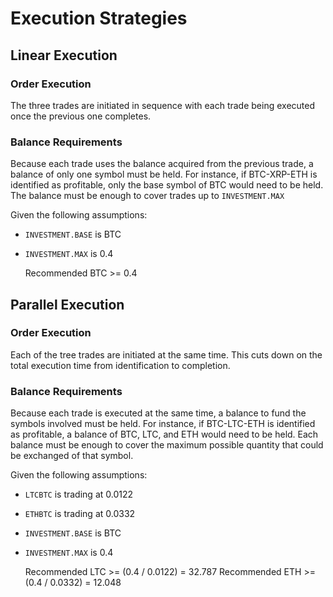 # Execution Strategies


## Linear Execution

### Order Execution

The three trades are initiated in sequence with each trade being executed once the previous one completes.

### Balance Requirements

Because each trade uses the balance acquired from the previous trade, a balance of only one symbol must be held.
For instance, if BTC-XRP-ETH is identified as profitable, only the base symbol of BTC would need to be held.
The balance must be enough to cover trades up to `INVESTMENT.MAX`

Given the following assumptions:

* `INVESTMENT.BASE` is BTC
* `INVESTMENT.MAX` is 0.4


    Recommended BTC >= 0.4



## Parallel Execution

### Order Execution

Each of the tree trades are initiated at the same time. This cuts down on the total execution time from identification to completion.

### Balance Requirements

Because each trade is executed at the same time, a balance to fund the symbols involved must be held.
For instance, if BTC-LTC-ETH is identified as profitable, a balance of BTC, LTC, and ETH would need to be held.
Each balance must be enough to cover the maximum possible quantity that could be exchanged of that symbol.

Given the following assumptions:

* `LTCBTC` is trading at 0.0122
* `ETHBTC` is trading at 0.0332
* `INVESTMENT.BASE` is BTC
* `INVESTMENT.MAX` is 0.4


    Recommended LTC >= (0.4 / 0.0122) = 32.787
    Recommended ETH >= (0.4 / 0.0332) = 12.048